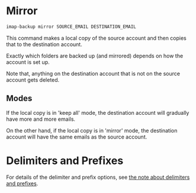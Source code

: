 # Mirror

```sh
imap-backup mirror SOURCE_EMAIL DESTINATION_EMAIL
```

This command makes a local copy of the source account and then copies
that to the destination account.

Exactly which folders are backed up (and mirrored) depends on how the account is set up.

Note that, anything on the destination account that is not on the source account gets deleted.

## Modes

If the local copy is in 'keep all' mode, the destination account will gradually have more and more emails.

On the other hand, if the local copy is in 'mirror' mode, the destination account will have the same emails
as the source account.

# Delimiters and Prefixes

For details of the delimiter and prefix options,
see [the note about delimiters and prefixes](../delimiters-and-prefixes.md).
